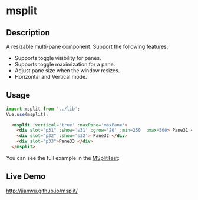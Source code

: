 # msplit

## Description

A   resizable multi-pane component. Support the following features:

* Supports toggle visibility for panes.
* Supports toggle maximization for a pane.
* Adjust pane size when the window resizes.
* Horizontal and Vertical mode.

## Usage

```javascript
import msplit from '../lib';
Vue.use(msplit);
```

```html
  <msplit :vertical='true' :maxPane='maxPane'>
    <div slot="p31" :show='s31' :grow='20' :min=250  :max=500> Pane31 </div>
    <div slot="p32" :show='s32'> Pane32 </div>
    <div slot="p33">Pane33 </div>
  </msplit>
```

You can see the full example in the [MSplitTest](src/components/MSplitTest.vue):

## Live Demo

http://jianwu.github.io/msplit/
